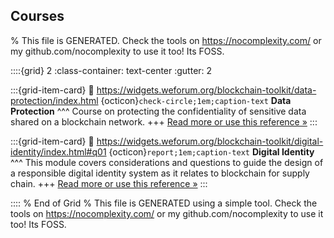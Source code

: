 ## Courses  

% This file is GENERATED. Check the tools on https://nocomplexity.com/ or my github.com/nocomplexity to use it too! Its FOSS. 

::::{grid} 2
:class-container: text-center
:gutter: 2

:::{grid-item-card}
:link: https://widgets.weforum.org/blockchain-toolkit/data-protection/index.html 
{octicon}`check-circle;1em;caption-text` **Data Protection**
^^^
Course on protecting the confidentiality of sensitive data shared on a blockchain network.
+++
[Read more or use this reference »](https://widgets.weforum.org/blockchain-toolkit/data-protection/index.html)
:::


:::{grid-item-card}
:link: https://widgets.weforum.org/blockchain-toolkit/digital-identity/index.html#q01 
{octicon}`report;1em;caption-text` **Digital Identity**
^^^
This module covers considerations and questions to guide the design of a responsible digital identity system as it relates to blockchain for supply chain.
+++
[Read more or use this reference »](https://widgets.weforum.org/blockchain-toolkit/digital-identity/index.html#q01)
:::


:::: 
 % End of Grid 
% This file is GENERATED using a simple tool. Check the tools on https://nocomplexity.com/ or my github.com/nocomplexity to use it too! Its FOSS. 

